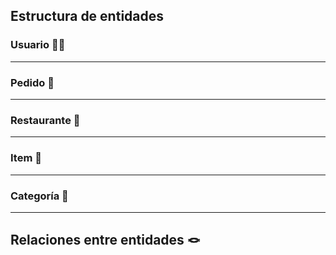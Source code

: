 ## Estructura de entidades

### Usuario 👨‍💼

---
### Pedido 🍲

---
### Restaurante 🍝

---
### Item 🛒

---
### Categoría 📇

---

## Relaciones entre entidades 🪢